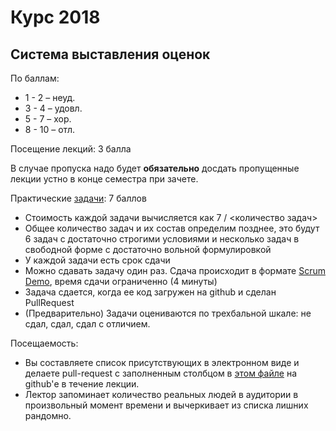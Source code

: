 ﻿# Курс 2018

## Система выставления оценок

По баллам:

- 1 - 2 – неуд.
- 3 - 4 – удовл.
- 5 - 7 – хор.
- 8 - 10 – отл.

Посещение лекций: 3 балла

В случае пропуска надо будет **обязательно** досдать пропущенные лекции устно в конце семестра при зачете.

<div style="page-break-after: always;"></div>

Практические [задачи](exercises/readme.md): 7 баллов

- Стоимость каждой задачи вычисляется как 7 / <количество задач>
- Общее количество задач и их состав определим позднее, это будут 6 задач с достаточно строгими условиями и несколько задач в свободной форме с достаточно вольной формулировкой
- У каждой задачи есть срок сдачи
- Можно сдавать задачу один раз. Сдача происходит в формате [Scrum Demo](https://www.scrum.org/resources/blog/sprint-review-much-more-just-demo), время сдачи ограниченно (4 минуты)
- Задача сдается, когда ее код загружен на github и сделан PullRequest
- (Предварительно) Задачи оцениваются по трехбальной шкале: не сдал, сдал, сдал с отличием.

<div style="page-break-after: always;"></div>

Посещаемость:

- Вы составляете список присутствующих в электронном виде и делаете pull-request с заполненным столбцом в [этом файле](attendance.md) на github'е в течение лекции.
- Лектор запоминает количество реальных людей в аудитории в произвольный момент времени и вычеркивает из списка лишних рандомно.